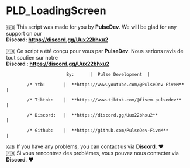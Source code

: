 # PLD_LoadingScreen

🇬🇧 This script was made for you by **PulseDev**. We will be glad for any support on our  
**Discord: https://discord.gg/Uux22bhxu2**  

🇫🇷 Ce script a été conçu pour vous par **PulseDev**. Nous serions ravis de tout soutien sur notre  
**Discord : https://discord.gg/Uux22bhxu2**  

                           By:      |  Pulse Development  | 

            /* Ytb:       |  **https://www.youtube.com/@PulseDev-FiveM**  |  

            /* Tiktok:    |  **https://www.tiktok.com/@fivem.pulsedev**   |  

            /* Discord:   |  **https://discord.gg/Uux22bhxu2**            |  

            /* Github:    |  **https://github.com/PulseDev-FiveM**        |  


🇬🇧 If you have any problems, you can contact us via **Discord**. ❤️  
🇫🇷 Si vous rencontrez des problèmes, vous pouvez nous contacter via **Discord**. ❤️  
